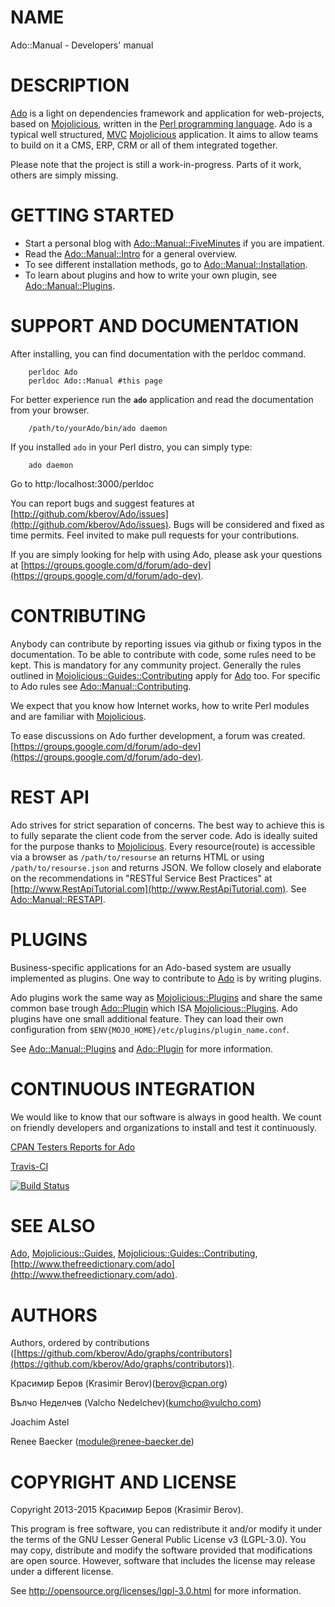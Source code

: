 # NAME

Ado::Manual - Developers' manual

# DESCRIPTION

[Ado](https://metacpan.org/pod/Ado) is a light on dependencies framework and application for web-projects,
based on [Mojolicious](https://metacpan.org/pod/Mojolicious), written in the [Perl programming
language](http://www.perl.org/). Ado is a typical well structured,
[MVC](http://en.wikipedia.org/wiki/Model%E2%80%93view%E2%80%93controller)
[Mojolicious](https://metacpan.org/pod/Mojolicious) application. It aims to allow teams to build on it a CMS, ERP,
CRM or all of them integrated together.

Please note that the project is still a work-in-progress. Parts of it work,
others are simply missing.

# GETTING STARTED

- Start a personal blog with [Ado::Manual::FiveMinutes](https://metacpan.org/pod/Ado::Manual::FiveMinutes) if you are impatient.
- Read the [Ado::Manual::Intro](https://metacpan.org/pod/Ado::Manual::Intro) for a general overview.
- To see different installation methods, go to
[Ado::Manual::Installation](https://metacpan.org/pod/Ado::Manual::Installation).
- To learn about plugins and how to write your own plugin, see [Ado::Manual::Plugins](https://metacpan.org/pod/Ado::Manual::Plugins).

# SUPPORT AND DOCUMENTATION

After installing, you can find documentation with the perldoc command.

        perldoc Ado
        perldoc Ado::Manual #this page

For better experience run the **`ado`** application and read the
documentation from your browser.

        /path/to/yourAdo/bin/ado daemon

If you installed `ado` in your Perl distro, you can simply type:

        ado daemon

Go to http:/localhost:3000/perldoc

You can report bugs and suggest features at
[http://github.com/kberov/Ado/issues](http://github.com/kberov/Ado/issues). Bugs will be considered and fixed as
time permits. Feel invited to make pull requests for your contributions.

If you are simply looking for help with using Ado, please ask your questions
at [https://groups.google.com/d/forum/ado-dev](https://groups.google.com/d/forum/ado-dev).

# CONTRIBUTING

Anybody can contribute by reporting issues via github or fixing typos in the
documentation. To be able to contribute with code, some rules need to be kept.
This is mandatory for any community project. Generally the rules outlined in
[Mojolicious::Guides::Contributing](https://metacpan.org/pod/Mojolicious::Guides::Contributing) apply for [Ado](https://metacpan.org/pod/Ado) too. For specific to Ado
rules see [Ado::Manual::Contributing](https://metacpan.org/pod/Ado::Manual::Contributing).

We expect that you know how Internet works, how to write Perl modules and are
familiar with [Mojolicious](https://metacpan.org/pod/Mojolicious).

To ease discussions on Ado further development, a forum was created.
[https://groups.google.com/d/forum/ado-dev](https://groups.google.com/d/forum/ado-dev).

# REST API

Ado strives for strict separation of concerns. The best way to achieve this
is to fully separate the client code from the server code. Ado is ideally
suited for the purpose thanks to [Mojolicious](https://metacpan.org/pod/Mojolicious). Every resource(route) is
accessible via a browser as `/path/to/resourse` an returns HTML or using
`/path/to/resourse.json` and returns JSON. We follow closely and elaborate
on the recommendations in "RESTful Service Best Practices" at
[http://www.RestApiTutorial.com](http://www.RestApiTutorial.com). See [Ado::Manual::RESTAPI](https://metacpan.org/pod/Ado::Manual::RESTAPI).

# PLUGINS

Business-specific applications for an Ado-based system are usually implemented
as plugins. One way to contribute to [Ado](https://metacpan.org/pod/Ado) is by writing plugins.

Ado plugins work the same way as [Mojolicious::Plugins](https://metacpan.org/pod/Mojolicious::Plugins) and share the same
common base trough [Ado::Plugin](https://metacpan.org/pod/Ado::Plugin) which ISA [Mojolicious::Plugins](https://metacpan.org/pod/Mojolicious::Plugins). Ado
plugins have one small additional feature. They can load their own
configuration from `$ENV{MOJO_HOME}/etc/plugins/plugin_name.conf`.

See [Ado::Manual::Plugins](https://metacpan.org/pod/Ado::Manual::Plugins) and [Ado::Plugin](https://metacpan.org/pod/Ado::Plugin) for more information.

# CONTINUOUS INTEGRATION

We would like to know that our software is always in good health. We count
on friendly developers and organizations to install and test it
continuously.

[CPAN Testers Reports for
Ado](http://www.cpantesters.org/distro/A/Ado.html)

[Travis-CI](https://travis-ci.org/kberov/Ado)

[![Build Status](https://travis-ci.org/kberov/Ado.svg?branch=master)](https://travis-ci.org/kberov/Ado)


# SEE ALSO

[Ado](https://metacpan.org/pod/Ado), [Mojolicious::Guides](https://metacpan.org/pod/Mojolicious::Guides), [Mojolicious::Guides::Contributing](https://metacpan.org/pod/Mojolicious::Guides::Contributing),
[http://www.thefreedictionary.com/ado](http://www.thefreedictionary.com/ado).

# AUTHORS

Authors, ordered by contributions
([https://github.com/kberov/Ado/graphs/contributors](https://github.com/kberov/Ado/graphs/contributors)).

Красимир Беров (Krasimir Berov)(berov@cpan.org)

Вълчо Неделчев (Valcho Nedelchev)(kumcho@vulcho.com)

Joachim Astel

Renee Baecker (module@renee-baecker.de)

# COPYRIGHT AND LICENSE

Copyright 2013-2015 Красимир Беров (Krasimir Berov).

This program is free software, you can redistribute it and/or modify it under
the terms of the GNU Lesser General Public License v3 (LGPL-3.0). You may copy,
distribute and modify the software provided that modifications are open source.
However, software that includes the license may release under a different
license.

See http://opensource.org/licenses/lgpl-3.0.html for more information.

